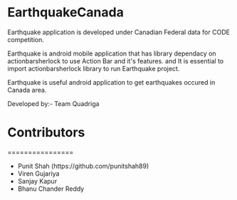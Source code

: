 EarthquakeCanada
================
Earthquake application is developed under Canadian Federal data for CODE competition.

Earthquake is android mobile application that has library dependacy on actionbarsherlock to use Action Bar and it's features. and It is essential to import actionbarsherlock library to run Earthquake project.

Earthquake is useful android application to get earthquakes occured in Canada area.

Developed by:-
Team Quadriga


<h1>Contributors</h1>
================
<ul>
  <li>Punit Shah (https://github.com/punitshah89)</li>
  <li>Viren Gujariya</li>
  <li>Sanjay Kapur</li>
  <li>Bhanu Chander Reddy</li>
</ul>
